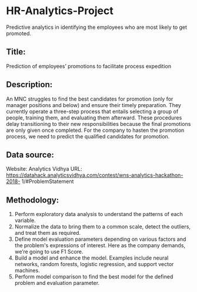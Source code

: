 # HR-Analytics-Project
Predictive analytics in identifying the employees who are most likely to get promoted.

## Title:
Prediction of employees’ promotions to facilitate process expedition

## Description:
An MNC struggles to find the best candidates for promotion (only for manager positions
and below) and ensure their timely preparation. They currently operate a three-step process
that entails selecting a group of people, training them, and evaluating them afterward.
These procedures delay transitioning to their new responsibilities because the
final promotions are only given once completed. For the company to hasten
the promotion process, we need to predict the qualified candidates for promotion.

## Data source:
Website: Analytics Vidhya
URL: https://datahack.analyticsvidhya.com/contest/wns-analytics-hackathon-2018-
1/#ProblemStatement

## Methodology:
1. Perform exploratory data analysis to understand the patterns of each variable.
2. Normalize the data to bring them to a common scale, detect the outliers, and treat
them as required.
3. Define model evaluation parameters depending on various factors and the
problem's expressions of interest. Here as the company demands, we’re going to
use F1 Score.
4. Build a model and enhance the model. Examples include neural networks, random
forests, logistic regression, and support vector machines.
5. Perform model comparison to find the best model for the defined problem and
evaluation parameter.

